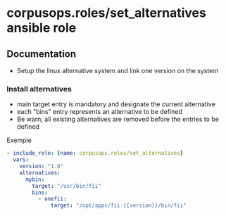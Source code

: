 # corpusops.roles/set_alternatives ansible role

## Documentation

- Setup the linux alternative system and link one version on the system

### Install alternatives
- main target entry is mandatory and designate the current alternative
- each "bins" entry represents an alternative to be defined
- Be warn, all existing alternatives are removed before the entries to be defined

Exemple
```yaml
- include_role: {name: corpusops.roles/set_alternatives}
  vars:
    version: "1.0"
    alternatives:
      mybin:
        target: "/usr/bin/fii"
        bins:
          - onefii:
              target: "/opt/apps/fii-{{version}}/bin/fii"
```

